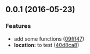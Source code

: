 <a name="0.0.1"></a>
## 0.0.1 (2016-05-23)


### Features

* add some functions ([09fff47](https://github.com/lulutia/react-native-tpicker/commit/09fff47))
* **location:** to test ([40d8ca8](https://github.com/lulutia/react-native-tpicker/commit/40d8ca8))



